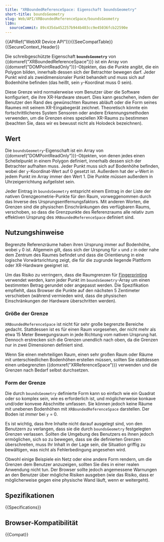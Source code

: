 ```yaml
---
title: "XRBoundedReferenceSpace: Eigenschaft boundsGeometry"
short-title: boundsGeometry
slug: Web/API/XRBoundedReferenceSpace/boundsGeometry
l10n:
  sourceCommit: 89c435da452257b944b403cc9e45036fcb22590e
---
```


{{APIRef("WebXR Device API")}}{{SeeCompatTable}}{{SecureContext_Header}}

Die schreibgeschützte Eigenschaft **`boundsGeometry`** von {{domxref("XRBoundedReferenceSpace")}} ist ein Array von {{domxref("DOMPointReadOnly")}}-Objekten, das die Punkte angibt, die ein Polygon bilden, innerhalb dessen sich der Betrachter bewegen darf. Jeder Punkt wird als zweidimensionaler Punkt behandelt und muss sich auf Bodenhöhe befinden (das heißt, sein `y`-Koordinat muss 0 sein).

Diese Grenze wird normalerweise vom Benutzer über die Software konfiguriert, die ihre XR-Hardware steuert. Dies kann geschehen, indem der Benutzer den Rand des gewünschten Raumes abläuft oder die Form seines Raumes mit seinem XR-Eingabegerät zeichnet. Theoretisch könnte ein fortschrittlicheres System Sensoren oder andere Erkennungsmethoden verwenden, um die Grenzen eines speziellen XR-Raums zu bestimmen (beachten Sie, dass wir es bewusst nicht als Holodeck bezeichnen).

## Wert

Die `boundsGeometry`-Eigenschaft ist ein Array von {{domxref("DOMPointReadOnly")}}-Objekten, von denen jedes einen Scheitelpunkt in einem Polygon definiert, innerhalb dessen sich der Betrachter aufhalten muss. Jeder Punkt muss sich auf Bodenhöhe befinden, wobei der `y`-Koordinat-Wert auf 0 gesetzt ist. Außerdem hat der `w`-Wert in jedem Punkt im Array immer den Wert 1. Die Punkte _müssen_ außerdem in Uhrzeigerrichtung aufgelistet sein.

Jeder Eintrag in `boundsGeometry` entspricht einem Eintrag in der Liste der nativen Grenzgeometrie-Punkte für den Raum, vorweggenommen durch das Inverse des Ursprungsentfernungsfaktors. Mit anderen Worten, die Grenzen sind die physischen Einschränkungen des verfügbaren Raums, verschoben, so dass die Grenzpunkte des Referenzraums alle relativ zum effektiven Ursprung des `XRBoundedReferenceSpace` definiert sind.

## Nutzungshinweise

Begrenzte Referenzräume haben ihren Ursprung immer auf Bodenhöhe, wobei `y` 0 ist. Allgemein gilt, dass sich der Ursprung für `x` und `z` in oder nahe dem Zentrum des Raumes befindet und dass die Orientierung in eine logische Vorwärtsrichtung zeigt, die für die zugrunde liegende Plattform oder XR-Hardware geeignet ist.

Um das Risiko zu verringern, dass die Raumgrenzen für [Fingerprinting](/de/docs/Glossary/Fingerprinting) verwendet werden, kann jeder Punkt im `boundsGeometry`-Array um einen bestimmten Betrag gerundet oder angepasst werden. Die Spezifikation empfiehlt, dass Browser die Punkte auf den nächsten 5 Zentimeter verschieben (während vermieden wird, dass die physischen Einschränkungen der Hardware überschritten werden).

### Größe der Grenze

`XRBoundedReferenceSpace` ist nicht für sehr große begrenzte Bereiche gedacht. Stattdessen ist es für einen Raum vorgesehen, der nicht mehr als etwa 15 Meter Bewegungsraum in jede Richtung vom nativen Ursprung hat. Dennoch erstrecken sich die Grenzen unendlich nach oben, da die Grenzen nur in zwei Dimensionen definiert sind.

Wenn Sie einen mehrteiligen Raum, einen sehr großen Raum oder Räume mit unterschiedlichen Bodenhöhen erstellen müssen, sollten Sie stattdessen einen unbegrenzten {{domxref("XRReferenceSpace")}} verwenden und die Grenzen nach Bedarf selbst durchsetzen.

### Form der Grenze

Die durch `boundsGeometry` definierte Form kann so einfach wie ein Quadrat oder so komplex sein, wie es erforderlich ist, und möglicherweise konkave und/oder konvexe Abschnitte umfassen. Sie können jedoch keine Räume mit unebenen Bodenhöhen mit `XRBoundedReferenceSpace` darstellen. Der Boden ist _immer_ bei `y` = 0.

Es ist wichtig, dass Ihre Inhalte nicht darauf ausgelegt sind, von den Benutzern zu verlangen, dass sie die durch `boundsGeometry` festgelegten Grenzen verlassen. Sollten die Umgebung des Benutzers es ihnen jedoch ermöglichen, sich so zu bewegen, dass sie die definierten Grenzen überschreiten, muss Ihr Inhalt in der Lage sein, die Situation griffig zu bewältigen, was nicht als Fehlerbedingung angesehen wird.

Obwohl einige Beispiele ein Netz oder eine andere Form rendern, um die Grenzen dem Benutzer anzuzeigen, sollten Sie dies in einer realen Anwendung nicht tun. Der Browser sollte jedoch angemessene Warnungen an den Benutzer über mögliche Risiken ausgeben (wie das Risiko, dass er möglicherweise gegen eine physische Wand läuft, wenn er weitergeht).

## Spezifikationen

{{Specifications}}

## Browser-Kompatibilität

{{Compat}}
